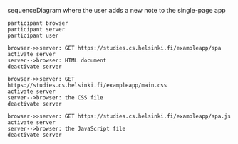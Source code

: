 sequenceDiagram where the user adds a new note to the single-page app

    participant browser
    participant server
    participant user

    browser->>server: GET https://studies.cs.helsinki.fi/exampleapp/spa
    activate server
    server-->browser: HTML document
    deactivate server

    browser->>server: GET https://studies.cs.helsinki.fi/exampleapp/main.css
    activate server
    server-->browser: the CSS file
    deactivate server

    browser->>server: GET https://studies.cs.helsinki.fi/exampleapp/spa.js
    activate server
    server-->browser: the JavaScript file
    deactivate server
